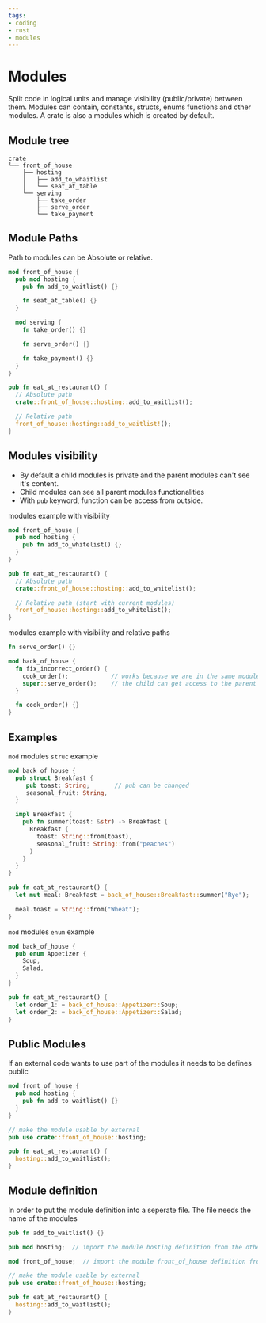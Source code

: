```yaml
---
tags:
- coding
- rust
- modules
---
```

# Modules

Split code in logical units and manage visibility (public/private) between them. Modules can contain, constants, structs, enums functions and other modules. A crate is also a modules which is created by default.

## Module tree
```
crate
└── front_of_house
    ├── hosting
    │   ├── add_to_whaitlist
    │   └── seat_at_table
    └── serving
        ├── take_order
        ├── serve_order
        └── take_payment
```

## Module Paths

Path to modules can be Absolute or relative.

``` rust
mod front_of_house {
  pub mod hosting {
    pub fn add_to_waitlist() {}

    fn seat_at_table() {}
  }

  mod serving {
    fn take_order() {}

    fn serve_order() {}

    fn take_payment() {}
  }
}

pub fn eat_at_restaurant() {
  // Absolute path
  crate::front_of_house::hosting::add_to_waitlist();

  // Relative path
  front_of_house::hosting::add_to_waitlist!();
}
```

## Modules visibility

- By default a child modules is private and the parent modules can't see it's content.
- Child modules can see all parent modules functionalities
- With `pub` keyword, function can be access from outside.

modules example with visibility

``` rust
mod front_of_house {
  pub mod hosting {
    pub fn add_to_whitelist() {}
  }
}

pub fn eat_at_restaurant() {
  // Absolute path
  crate::front_of_house::hosting::add_to_whitelist();

  // Relative path (start with current modules)
  front_of_house::hosting::add_to_whitelist();
}
```

modules example with visibility and relative paths

``` rust
fn serve_order() {}

mod back_of_house {
  fn fix_incorrect_order() {
    cook_order();            // works because we are in the same module
    super::serve_order();    // the child can get access to the parent with the super keyword.
  }

  fn cook_order() {}
}
```

## Examples

`mod` modules `struc` example

``` rust
mod back_of_house {
  pub struct Breakfast {
     pub toast: String;       // pub can be changed
     seasonal_fruit: String,
  }

  impl Breakfast {
    pub fn summer(toast: &str) -> Breakfast {
      Breakfast {
        toast: String::from(toast),
        seasonal_fruit: String::from("peaches")
      }
    }
  }
}

pub fn eat_at_restaurant() {
  let mut meal: Breakfast = back_of_house::Breakfast::summer("Rye");

  meal.toast = String::from("Wheat");
}
```

`mod` modules `enum` example

``` rust
mod back_of_house {
  pub enum Appetizer {
    Soup,
    Salad,
  }
}

pub fn eat_at_restaurant() {
  let order_1: = back_of_house::Appetizer::Soup;
  let order_2: = back_of_house::Appetizer::Salad;
}
```

## Public Modules

If an external code wants to use part of the modules it needs to be defines public

``` rust
mod front_of_house {
  pub mod hosting {
    pub fn add_to_waitlist() {}
  }
}

// make the module usable by external
pub use crate::front_of_house::hosting;

pub fn eat_at_restaurant() {
  hosting::add_to_waitlist();
}
```

## Module definition

In order to put the module definition into a seperate file. The file needs the name of the modules

``` rust title="front_of_house/hosting.rs"
pub fn add_to_waitlist() {}
```

``` rust title="front_of_house.rs"
pub mod hosting;  // import the module hosting definition from the other file
```

``` rust title="lib.rs"
mod front_of_house;  // import the module front_of_house definition from the other file

// make the module usable by external
pub use crate::front_of_house::hosting;

pub fn eat_at_restaurant() {
  hosting::add_to_waitlist();
}
```
